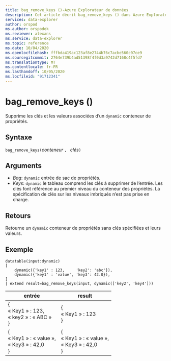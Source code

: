 ```yaml
---
title: bag_remove_keys ()-Azure Explorateur de données
description: Cet article décrit bag_remove_keys () dans Azure Explorateur de données.
services: data-explorer
author: orspod
ms.author: orspodek
ms.reviewer: alexans
ms.service: data-explorer
ms.topic: reference
ms.date: 10/04/2020
ms.openlocfilehash: fffbda419ac123af8e2744b76c7acbe560c07ce9
ms.sourcegitcommit: 2764e739b4ad51398f4f0d3a9742d7168c4f5fd7
ms.translationtype: MT
ms.contentlocale: fr-FR
ms.lasthandoff: 10/05/2020
ms.locfileid: "91712341"
---
```

# <a name="bag_remove_keys"></a>bag_remove_keys ()

Supprime les clés et les valeurs associées d’un `dynamic` conteneur de propriétés.

## <a name="syntax"></a>Syntaxe

`bag_remove_keys(`*conteneur* `, ` *clés*`)`

## <a name="arguments"></a>Arguments

* *Bag*: `dynamic` entrée de sac de propriétés.
* *Keys*: `dynamic` le tableau comprend les clés à supprimer de l’entrée. Les clés font référence au premier niveau du conteneur des propriétés.
La spécification de clés sur les niveaux imbriqués n’est pas prise en charge.

## <a name="returns"></a>Retours

Retourne un `dynamic` conteneur de propriétés sans clés spécifiées et leurs valeurs.

## <a name="example"></a>Exemple

<!-- csl: https://help.kusto.windows.net/Samples -->
```kusto
datatable(input:dynamic)
[
    dynamic({'key1' : 123,     'key2': 'abc'}),
    dynamic({'key1' : 'value', 'key3': 42.0}),
]
| extend result=bag_remove_keys(input, dynamic(['key2', 'key4']))
```

|entrée|result|
|---|---|
|{<br>  « Key1 » : 123,<br>  « key2 » : « ABC »<br>}|{<br>  « Key1 » : 123<br>}|
|{<br>  « Key1 » : « value »,<br>  « Key3 » : 42,0<br>}|{<br>  « Key1 » : « value »,<br>  « Key3 » : 42,0<br>}|

